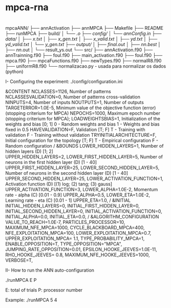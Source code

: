 #
# mpca-rna
#
mpcaANN/
├── annActivation
├── annMPCA
├── Makefile
├── README
├── runMPCA
├── build/
│   └── *.o
├── config/
│   └── annConfig.in
├── data/
│   ├── x.txt
│   ├── x_gen.txt
│   ├── x_valid.txt
│   ├── yd.txt
│   ├── yd_valid.txt
│   └── y_gen.txt
├── output/
│   ├── final.out
│   ├── nn.best
│   ├── nn*.out
│   └── result_ys.out
└── src/
    ├── annActivation.f90
    ├── annTrainning.f90
    ├── foul.f90
    ├── main_activation.f90
    ├── foul.f90
    ├── mpca.f90
    ├── mpcaFunctions.f90
    ├── newTypes.f90
    ├── normalR8.f90 
    ├── uniformR8.f90
    └── normalizacao.py - usada para normalizar os dados (python)



I- Configuring the experiment: ./config/configuration.ini

&CONTENT
 NCLASSES=1126,             Number of patterns
 NCLASSESVALIDATION=0,      Number of patterns cross-validation
 NINPUTS=4,                 Number of inputs
 NOUTPUTS=1,                Number of outputs
 TARGETERROR=1.0E-5,        Minimum value of the objective function (error) (stopping criterium for MPCA)
 NEPOCHS=1000,              Maximum epoch number (stopping criterium for MPCA); 
 LOADWEIGHTSBIAS=1,         Initialization of the weights and bias      [0; 1]
                            0 - Random weights and bias
                            1 - Weights and bias fixed in 0.5
 HAVEVALIDATION=F,          Validation                  [T; F]
                            T - Training with validation
                            F - Training without validation
 TRYINITIALARCHITECTURE=F,  Initial configuration for the topology      [T; F]
                            T - Empirical configuration
                            F - Random configuration
 /
&BOUNDS
 LOWER_HIDDEN_LAYERS=1,         Number of hidden layers (D)         [1; 2]         
 UPPER_HIDDEN_LAYERS=2,
 LOWER_FIRST_HIDDEN_LAYER=5,    Number of neurons in the first hidden layer (D) [1 - 40]
 UPPER_FIRST_HIDDEN_LAYER=25,
 LOWER_SECOND_HIDDEN_LAYER=5,   Number of neurons in the second hidden layer (D)    [1 - 40]
 UPPER_SECOND_HIDDEN_LAYER=25,
 LOWER_ACTIVATION_FUNCTION=1,   Activation function (D)             [(1) log; (2) tang; (3) gauss]
 UPPER_ACTIVATION_FUNCTION=3,
 LOWER_ALPHA=1.0E-2,            Momentum rate - alpha (C)           [0.01 - 0.9]
 UPPER_ALPHA=0.5,
 LOWER_ETA=1.0E-2,              Learning rate - eta (C)             [0.01 - 1]
 UPPER_ETA=1.0,
 /
&INITIAL
 INITIAL_HIDDEN_LAYERS=0,
 INITIAL_FIRST_HIDDEN_LAYER=0,
 INITIAL_SECOND_HIDDEN_LAYER=0,
 INITIAL_ACTIVATION_FUNCTION=0,
 INITIAL_ALPHA=0.0,
 INITIAL_ETA=0.0,
 /
&ALGORITHM_CONFIGURATION
 VALUE_TO_REACH=1.0E-7,
 PARTICLES_PROCESSOR=10,
 MAXIMUM_NFE_MPCA=1000,
 CYCLE_BLACKBOARD_MPCA=400,
 NFE_EXPLOITATION_MPCA=100,
 LOWER_EXPLOITATION_MPCA=0.7,
 UPPER_EXPLOITATION_MPCA= 1.1,
 TYPE_PROBABILITY_MPCA=1,
 ENABLE_OPPOSITION=T,
 TYPE_OPPOSITION="MPCA",
 JUMPING_RATE_OPPOSITION=0.01,
 EPSILON_HOOKE_JEEVES=1.0E-11,
 RHO_HOOKE_JEEVES= 0.8,
 MAXIMUM_NFE_HOOKE_JEEVES=1000,
 VERBOSE=T,


II- How to run the ANN auto-configuration

./runMPCA E P

E: total of trials
P: processor number

Example:
./runMPCA 5 4
